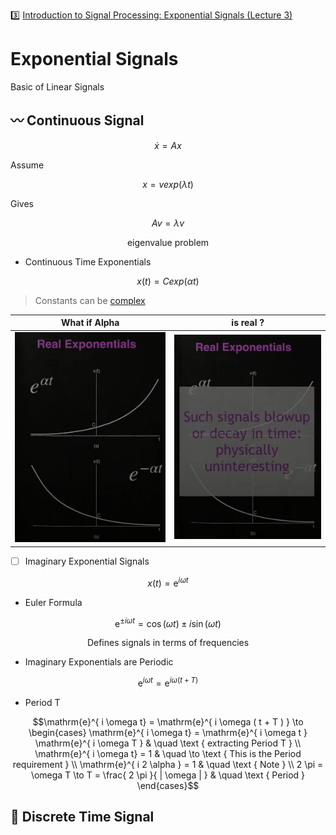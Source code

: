 :three: [Introduction to Signal Processing: Exponential Signals (Lecture 3)](https://youtu.be/B6GPKiRHnsk)


# Exponential Signals


Basic of Linear Signals

## :wavy_dash: Continuous Signal


```math
\dot{x} = A x
```

Assume

```math
x = v exp(\lambda t)
```

Gives

```math
A v = \lambda v
```

```math
\text{ eigenvalue problem }
```

* Continuous Time Exponentials

```math
x(t) = C exp(\alpha t)
```

> Constants can be [complex](https://en.wikipedia.org/wiki/Complex_number)


| What if Alpha | is real ?  |
|-------------------------------|------------------------------------------------|
| <img src=images/exponential-sequence.png width='' height='' > </img> | <img src=images/exponential-sequence-blow.png width='' height='' > </img>  |

- [ ] Imaginary Exponential Signals

```math
x(t) = \mathrm{e}^{i \omega t}
```

* Euler Formula

```math
\mathrm{e}^{\pm i \omega t} = \cos ( \omega t ) \pm i \sin ( \omega t )
```

```math
\text { Defines signals in terms of frequencies }
```

* Imaginary Exponentials are Periodic

```math
\mathrm{e}^{ i \omega t} = \mathrm{e}^{ i \omega ( t + T ) }
```

- Period T

```math
\mathrm{e}^{ i \omega t} = \mathrm{e}^{ i \omega ( t + T ) } \to
  \begin{cases}
    \mathrm{e}^{ i \omega t} = \mathrm{e}^{ i \omega t } \mathrm{e}^{ i \omega T }  & \quad \text { extracting Period T }  \\
    \mathrm{e}^{ i \omega t} = 1                                                    & \quad \to \text { This is the Period requirement }  \\
    \mathrm{e}^{ i 2 \alpha } = 1                                                   & \quad \text { Note }  \\
    2 \pi = \omega T \to T = \frac{ 2 \pi }{ | \omega | }                           & \quad \text { Period }
  \end{cases}
```


## :signal_strength: Discrete Time Signal

